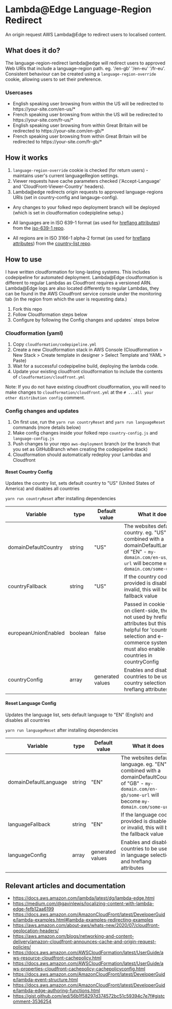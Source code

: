 # Lambda@Edge Language-Region Redirect

An origin request AWS Lambda@Edge to redirect users to localised content.

## What does it do?

The language-region-redirect lambda@edge will redirect users to approved Web URIs that include a language-region path. eg. '/en-gb' '/en-eu' '/fr-eu'. Consistent behaviour can be created using a `language-region-override` cookie, allowing users to set their preference.

### Usercases

- English speaking user browsing from within the US will be redirected to https://<span></span>your-site.com/en-us/*
- French speaking user browsing from within the US will be redirected to https://<span></span>your-site.com/fr-us/*
- English speaking user browsing from within Great Britain will be redirected to https://<span></span>your-site.com/en-gb/*
- French speaking user browsing from within Great Britain will be redirected to https://<span></span>your-site.com/fr-gb/*

## How it works

1. `language-region-override` cookie is checked (for return users) - maintains user's current languageRegion settings.
2. Viewer requests have cache parameters checked ('Accept-Language' and 'CloudFront-Viewer-Country' headers).
3. Lambda@edge redirects origin requests to approved language-regions URIs (set in country-config and langauge-config).

- Any changes to your folked repo deployment branch will be deployed (which is set in cloudformation codepipleline setup.)

- All languages are in ISO 639-1 format (as used for [hreflang attributes](https://support.google.com/webmasters/answer/189077?hl=en)) from the [iso-639-1 repo](https://github.com/meikidd/iso-639-1).
- All regions are in ISO 3166-1 alpha-2 format (as used for [hreflang attributes](https://support.google.com/webmasters/answer/189077?hl=en)) from the [country-list repo](https://github.com/fannarsh/country-list).

## How to use

I have written cloudformation for long-lasting systems. This includes codepipeline for automated deployment. Lambda@Edge cloudformation is different to regular Lambdas as Cloudfront requires a versioned ARN. Lambda@Edge logs are also located differently to regular Lambdas, they can be found in the AWS Cloudfront service console under the monitoring tab (in the region from which the user is requesting data.)

1. Fork this repo
2. Follow Cloudformation steps below
3. Configure by following the Config changes and updates` steps below

### Cloudformation (yaml)

1. Copy `cloudformation/codepipeline.yml`
2. Create a new Cloudformation stack in AWS Console (Cloudformation > New Stack > Create template in designer > Select Template and YAML > Paste)
3. Wait for a successful codepipeline build, deploying the lambda code.
4. Update your existing cloudfront cloudformation to include the contents of `cloudformation/cloudfront.yml`

Note: If you do not have existing cloudfront cloudformation, you will need to make changes to `cloudformation/cloudfront.yml` at the `# ...all your other distribution config` comment.

### Config changes and updates

1. On first use, run the `yarn run countryReset` and `yarn run languageReset` commands (more details below)
2. Make config changes inside your folked repo `country-config.js` and `language-config.js`
3. Push changes to your repo `aws-deployment` branch (or the branch that you set as GitHubBranch when creating the codepipeline stack)
4. Cloudformation should automatically redeploy your Lambdas and Cloudfront

#### Reset Country Config

Updates the country list, sets default country to "US" (United States of America) and disables all countries

`yarn run countryReset` after installing dependencies

| Variable              |type      | Default value     | What it does  |
|-----------------------|----------|-------------------|---------------|
| domainDefaultCountry  | string   | "US"              | The websites default country. eg. "US" combined with a domainDefaultLanguage of "EN" - `my-domain.com/en-us/some-url` will become `my-domain.com/some-url` |
| countryFallback       | string   | "US"              | If the country code provided is disabled or invalid, this will be the fallback value   |
| europeanUnionEnabled  | boolean  | false             | Passed in cookie for use on client-side, the EU is not used by hreflang attributes but this is helpful for 'country' selection and e-commerce systems. You must also enable all EU countries in countryConfig |
| countryConfig         | array    | generated values  | Enables and disabled countries to be used in country selection and hreflang attributes |

#### Reset Language Config

Updates the language list, sets default language to "EN" (English) and disables all countries

`yarn run languageReset` after installing dependencies

| Variable              |type      | Default value     | What it does  |
|-----------------------|----------|-------------------|---------------|
| domainDefaultLanguage  | string   | "EN"              | The websites default language. eg. "EN" combined with a domainDefaultCountry of "GB" - `my-domain.com/en-gb/some-url` will become `my-domain.com/some-url` |
| languageFallback       | string   | "EN"              | If the language code provided is disabled or invalid, this will be the fallback value   |
| languageConfig         | array    | generated values  | Enables and disabled countries to be used in language selection and hreflang attributes |


## Relevant articles and documentation
- https://docs.aws.amazon.com/lambda/latest/dg/lambda-edge.html
- https://medium.com/@gavinlewis/localizing-content-with-lambda-edge-fefb12aa6199
- https://docs.aws.amazon.com/AmazonCloudFront/latest/DeveloperGuide/lambda-examples.html#lambda-examples-redirecting-examples
- https://aws.amazon.com/about-aws/whats-new/2020/07/cloudfront-geolocation-headers/
- https://aws.amazon.com/blogs/networking-and-content-delivery/amazon-cloudfront-announces-cache-and-origin-request-policies/
- https://docs.aws.amazon.com/AWSCloudFormation/latest/UserGuide/aws-resource-cloudfront-cachepolicy.html
- https://docs.aws.amazon.com/AWSCloudFormation/latest/UserGuide/aws-properties-cloudfront-cachepolicy-cachepolicyconfig.html
- https://docs.aws.amazon.com/AmazonCloudFront/latest/DeveloperGuide/lambda-event-structure.html
- https://docs.aws.amazon.com/AmazonCloudFront/latest/DeveloperGuide/lambda-edge-authoring-functions.html
- https://gist.github.com/jed/56b1f58297d374572bc51c59394c7e7f#gistcomment-3536254